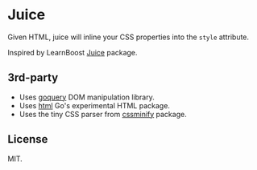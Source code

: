 # Juice

Given HTML, juice will inline your CSS properties into the `style` attribute.

Inspired by LearnBoost [Juice](https://github.com/LearnBoost/juice) package.

## 3rd-party

- Uses [goquery](https://github.com/PuerkitoBio/goquery) DOM manipulation library.
- Uses [html](http://code.google.com/p/go.net/html) Go's experimental HTML package.
- Uses the tiny CSS parser from [cssminify](https://github.com/Ralt/cssminify) package.

## License

MIT.
